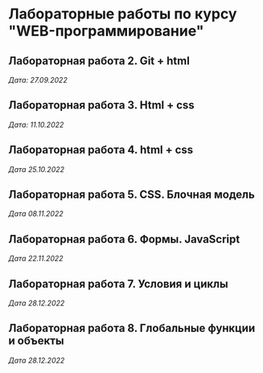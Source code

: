 # Лабораторные работы по курсу "WEB-программирование"

## Лабораторная работа 2. Git + html

*Дата: 27.09.2022*

## Лабораторная работа 3. Html + css

*Дата: 11.10.2022*

## Лабораторная работа 4. html + css

*Дата 25.10.2022*

## Лабораторная работа 5. CSS. Блочная модель

*Дата 08.11.2022*

## Лабораторная работа 6. Формы. JavaScript

*Дата 22.11.2022*

## Лабораторная работа 7. Условия и циклы

*Дата 28.12.2022*

## Лабораторная работа 8. Глобальные функции и объекты

*Дата 28.12.2022*
